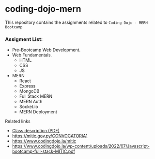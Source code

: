 # coding-dojo-mern
This repository contains the assignments related to `Coding Dojo - MERN Bootcamp`

### Assigment List:
- Pre-Bootcamp Web Development.
- Web Fundamentals.
  - HTML
  - CSS
  - JS
- MERN
  - React
  - Express
  - MongoDB
  - Full Stack MERN
  - MERN Auth
  - Socket.io
  - MERN Deployment
 
 
Related links
- [Class description (PDF)](https://github.com/PanyPy/coding-dojo-mern/blob/main/Javascript-bootcamp-full-stack-MITIC.pdf)
- https://mitic.gov.py/CONVOCATORIA1
- https://www.codingdojo.la/mitic
- https://www.codingdojo.la/wp-content/uploads/2022/07/Javascript-bootcamp-full-stack-MITIC.pdf
